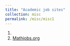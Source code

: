 ```yaml
---
title: "Academic job sites"
collection: misc
permalink: /misc/misc1
---
```

1) <li class="masthead__menu-item">
          <a href="https://www.mathjobs.org/jobs?joblist-0-3---0-pt--">Mathjobs.org</a>
        </li>
